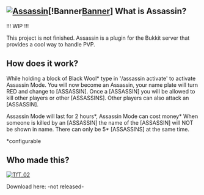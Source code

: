 [![Assassin][Project Logo]][GitHub][!Banner[Banner]]
What is Assassin?
----------------
!!! WIP !!!

This project is not finished.
Assassin is a plugin for the Bukkit server that provides a cool way to handle PVP.

How does it work?
----------------
While holding a block of Black Wool* type in '/assassin activate' to activate Assassin Mode. You will now become an Assassin, 
your name plate will turn RED and change to [ASSASSIN]. Once a [ASSASSIN] you will be allowed to kill other players or other [ASSASSINS].
Other players can also attack an [ASSASSIN].

Assassin Mode will last for 2 hours*, Assassin Mode can cost money*
When someone is killed by an [ASSASSIN] the name of the [ASSASSIN] will NOT be shown in name.
There can only be 5* [ASSASSINS] at the same time.

*configurable

Who made this?
----------------   
[![TfT_02](http://www.gravatar.com/avatar/b8914f9970e1f6ffd5281ce4770e20a7.png)](http://dev.bukkit.org/profiles/TfT_02/) 

Download here: -not released-

[Banner]: https://dl.dropbox.com/u/29178507/Spout/Assassin.png
[Project Logo]: https://dl.dropbox.com/u/29178507/Spout/Assassin%20logo.png
[BukkitDev]: http://dev.bukkit.org/server-mods/Assassin/
[GitHub]: https://github.com/TfT-02/Assassin
